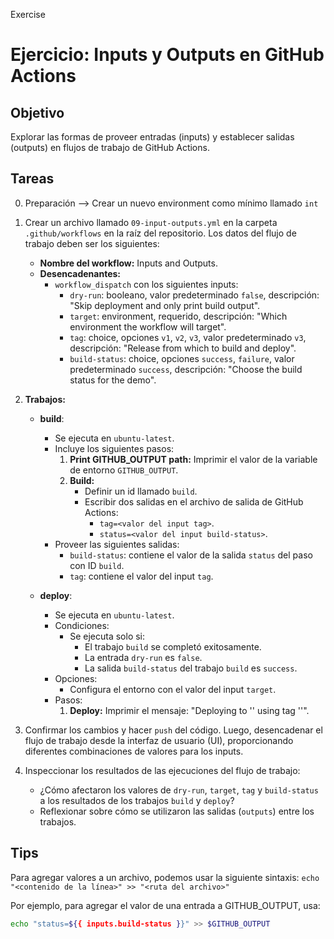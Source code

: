 Exercise
# Ejercicio: Inputs y Outputs en GitHub Actions

## Objetivo

Explorar las formas de proveer entradas (inputs) y establecer salidas (outputs) en flujos de trabajo de GitHub Actions.

## Tareas
0. Preparación --> Crear un nuevo environment como mínimo llamado `int`

1. Crear un archivo llamado `09-input-outputs.yml` en la carpeta `.github/workflows` en la raíz del repositorio. Los datos del flujo de trabajo deben ser los siguientes:

   - **Nombre del workflow:** Inputs and Outputs.
   - **Desencadenantes:** 
     - `workflow_dispatch` con los siguientes inputs:
       - `dry-run`: booleano, valor predeterminado `false`, descripción: "Skip deployment and only print build output".
       - `target`: environment, requerido, descripción: "Which environment the workflow will target".
       - `tag`: choice, opciones `v1`, `v2`, `v3`, valor predeterminado `v3`, descripción: "Release from which to build and deploy".
       - `build-status`: choice, opciones `success`, `failure`, valor predeterminado `success`, descripción: "Choose the build status for the demo".

2. **Trabajos:**
   - **build**:
     - Se ejecuta en `ubuntu-latest`.
     - Incluye los siguientes pasos:
       1. **Print GITHUB_OUTPUT path:** Imprimir el valor de la variable de entorno `GITHUB_OUTPUT`.
       2. **Build:** 
          - Definir un id llamado `build`.
          - Escribir dos salidas en el archivo de salida de GitHub Actions:
            - `tag=<valor del input tag>`.
            - `status=<valor del input build-status>`.
     - Proveer las siguientes salidas:
       - `build-status`: contiene el valor de la salida `status` del paso con ID `build`.
       - `tag`: contiene el valor del input `tag`.

   - **deploy**:
     - Se ejecuta en `ubuntu-latest`.
     - Condiciones:
       - Se ejecuta solo si:
         - El trabajo `build` se completó exitosamente.
         - La entrada `dry-run` es `false`.
         - La salida `build-status` del trabajo `build` es `success`.
     - Opciones:
       - Configura el entorno con el valor del input `target`.
     - Pasos:
       1. **Deploy:** Imprimir el mensaje: "Deploying to '<valor del target>' using tag '<valor del tag>'".

3. Confirmar los cambios y hacer `push` del código. Luego, desencadenar el flujo de trabajo desde la interfaz de usuario (UI), proporcionando diferentes combinaciones de valores para los inputs.

4. Inspeccionar los resultados de las ejecuciones del flujo de trabajo:
   - ¿Cómo afectaron los valores de `dry-run`, `target`, `tag` y `build-status` a los resultados de los trabajos `build` y `deploy`?
   - Reflexionar sobre cómo se utilizaron las salidas (`outputs`) entre los trabajos.
  

## Tips

Para agregar valores a un archivo, podemos usar la siguiente sintaxis: `echo "<contenido de la línea>" >> "<ruta del archivo>"`

Por ejemplo, para agregar el valor de una entrada a GITHUB_OUTPUT, usa:
  ```bash
echo "status=${{ inputs.build-status }}" >> $GITHUB_OUTPUT
   ```

